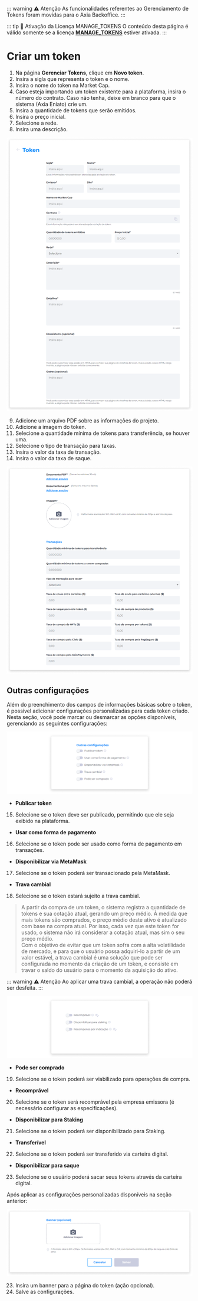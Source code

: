 ::: warning ⚠️ <warningblocktitle>Atenção</warningblocktitle>
<warningblocktext>As funcionalidades referentes ao Gerenciamento de Tokens foram movidas para o Axia Backoffice.</warningblocktext>
:::

::: tip 🔐 Ativação da Licença <feature>MANAGE_TOKENS</feature>
O conteúdo desta página é válido somente se a licença [<feature>**MANAGE_TOKENS**</feature>](../about/licenses.md) estiver ativada.
:::

# Criar um token
1. Na página **Gerenciar Tokens**, clique em **Novo token**.
2. Insira a sigla que representa o token e o nome.
3. Insira o nome do token na Market Cap.
4. Caso esteja importando um token existente para a plataforma, insira o número do contrato. Caso não tenha, deixe em branco para que o sistema (Axia Eniato) crie um.
5. Insira a quantidade de tokens que serão emitidos.
6. Insira o preço inicial.
7. Selecione a rede.
8. Insira uma descrição.

![image](../img/tokens/tokens_create_1.png)

9. Adicione um arquivo PDF sobre as informações do projeto.
10. Adicione a imagem do token.
11. Selecione a quantidade mínima de tokens para transferência, se houver uma.
12. Selecione o tipo de transação para taxas.
13. Insira o valor da taxa de transação.
14. Insira o valor da taxa de saque.

![image](../img/tokens/tokens_create_2.png)

## Outras configurações
Além do preenchimento dos campos de informações básicas sobre o token, é possível adicionar configurações personalizadas para cada token criado. Nesta seção, você pode marcar ou desmarcar as opções disponíveis, gerenciando as seguintes configurações:

![image](../img/tokens/tokens_create_3.png)

- **Publicar token**
15. Selecione se o token deve ser publicado, permitindo que ele seja exibido na plataforma.

- **Usar como forma de pagamento**
16. Selecione se o token pode ser usado como forma de pagamento em transações.

- **Disponibilizar via MetaMask**
17. Selecione se o token poderá ser transacionado pela MetaMask.

- **Trava cambial**
18. Selecione se o token estará sujeito a trava cambial.

> A partir da compra de um token, o sistema registra a quantidade de tokens e sua cotação atual, gerando um preço médio. À medida que mais tokens são comprados, o preço médio deste ativo é atualizado com base na compra atual. Por isso, cada vez que este token for usado, o sistema não irá considerar a cotação atual, mas sim o seu preço médio.  
Com o objetivo de evitar que um token sofra com a alta volatilidade de mercado, e para que o usuário possa adquiri-lo a partir de um valor estável, a trava cambial é uma solução que pode ser configurada no momento da criação de um token, e consiste em travar o saldo do usuário para o momento da aquisição do ativo.

::: warning ⚠️ <warningblocktitle>Atenção</warningblocktitle>
<warningblocktext>Ao aplicar uma trava cambial, a operação não poderá ser desfeita.</warningblocktext>
:::

![image](../img/tokens/tokens_create_4.png)

- **Pode ser comprado**
19. Selecione se o token poderá ser viabilizado para operações de compra.

- **Recomprável**
20. Selecione se o token será recomprável pela empresa emissora (é necessário configurar as especificações).

- **Disponibilizar para Staking**
21. Selecione se o token poderá ser disponibilizado para Staking.

- **Transferível**
22. Selecione se o token poderá ser transferido via carteira digital.

- **Disponibilizar para saque**
23. Selecione se o usuário poderá sacar seus tokens através da carteira digital.

Após aplicar as configurações personalizadas disponíveis na seção anterior:

![image](../img/tokens/tokens_create_5.png)

23. Insira um banner para a página do token (ação opcional).
24. Salve as configurações.